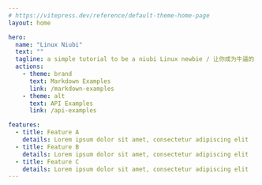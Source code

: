 ```yaml
---
# https://vitepress.dev/reference/default-theme-home-page
layout: home

hero:
  name: "Linux Niubi"
  text: ""
  tagline: a simple tutorial to be a niubi Linux newbie / 让你成为牛逼的 Linux 菜鸡的简易教程
  actions:
    - theme: brand
      text: Markdown Examples
      link: /markdown-examples
    - theme: alt
      text: API Examples
      link: /api-examples

features:
  - title: Feature A
    details: Lorem ipsum dolor sit amet, consectetur adipiscing elit
  - title: Feature B
    details: Lorem ipsum dolor sit amet, consectetur adipiscing elit
  - title: Feature C
    details: Lorem ipsum dolor sit amet, consectetur adipiscing elit
---
```


